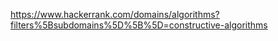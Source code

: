 https://www.hackerrank.com/domains/algorithms?filters%5Bsubdomains%5D%5B%5D=constructive-algorithms
